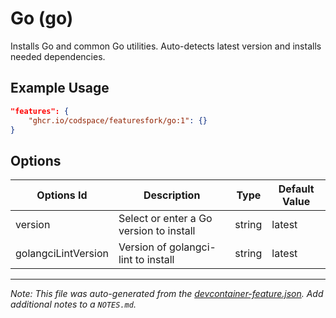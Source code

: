 
# Go (go)

Installs Go and common Go utilities. Auto-detects latest version and installs needed dependencies.

## Example Usage

```json
"features": {
    "ghcr.io/codspace/featuresfork/go:1": {}
}
```

## Options

| Options Id | Description | Type | Default Value |
|-----|-----|-----|-----|
| version | Select or enter a Go version to install | string | latest |
| golangciLintVersion | Version of golangci-lint to install | string | latest |



---

_Note: This file was auto-generated from the [devcontainer-feature.json](https://github.com/codspace/featuresfork/blob/main/src/go/devcontainer-feature.json).  Add additional notes to a `NOTES.md`._
